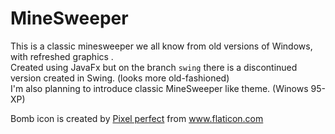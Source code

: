 # MineSweeper
This is a classic minesweeper we all know from old versions of Windows, with refreshed graphics
.<br> 
Created using JavaFx but on the branch <code>swing</code> there is a discontinued version created 
in Swing. (looks more old-fashioned)<br> 
I'm also planning to introduce classic MineSweeper like theme. (Winows 95-XP)

<p> Bomb icon is created by 
<a href="https://www.flaticon.com/authors/pixel-perfect ">Pixel perfect</a>
 from <a href="http://www.flaticon.com/">www.flaticon.com</a></p>
